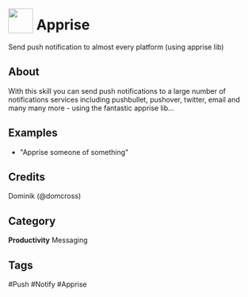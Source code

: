 # <img src="https://raw.githack.com/FortAwesome/Font-Awesome/master/svgs/solid/robot.svg" card_color="#40DBB0" width="50" height="50" style="vertical-align:bottom"/> Apprise
Send push notification to almost every platform (using apprise lib)

## About
With this skill you can send push notifications to a large number of notifications services including pushbullet, pushover, twitter, email and many many more - using the fantastic apprise lib...

## Examples
* "Apprise someone of something"

## Credits
Dominik (@domcross)

## Category
**Productivity**
Messaging

## Tags
#Push
#Notify
#Apprise

